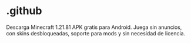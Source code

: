 # .github
Descarga Minecraft 1.21.81 APK gratis para Android. Juega sin anuncios, con skins desbloqueadas, soporte para mods y sin necesidad de licencia.
